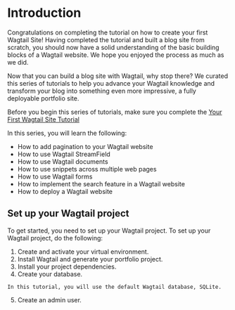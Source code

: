 # Introduction

Congratulations on completing the tutorial on how to create your first Wagtail Site! Having completed the tutorial and built a blog site from scratch, you should now have a solid understanding of the basic building blocks of a Wagtail website. We hope you enjoyed the process as much as we did.

Now that you can build a blog site with Wagtail, why stop there? We curated this series of tutorials to help you advance your Wagtail knowledge and transform your blog into something even more impressive, a fully deployable portfolio site.

Before you begin this series of tutorials, make sure you complete the [Your First Wagtail Site Tutorial]()

In this series, you will learn the following:
- How to add pagination to your Wagtail website
- How to use Wagtail StreamField
- How to use Wagtail documents
- How to use snippets across multiple web pages
- How to use Wagtail forms
- How to implement the search feature in a Wagtail website
- How to deploy a Wagtail website

## Set up your Wagtail project
To get started, you need to set up your Wagtail project. To set up your Wagtail project, do the following:
1. Create and activate your virtual environment.
2. Install Wagtail and generate your portfolio project. 
3. Install your project dependencies.
4. Create your database.

```Note
In this tutorial, you will use the default Wagtail database, SQLite.
```

5. Create an admin user.